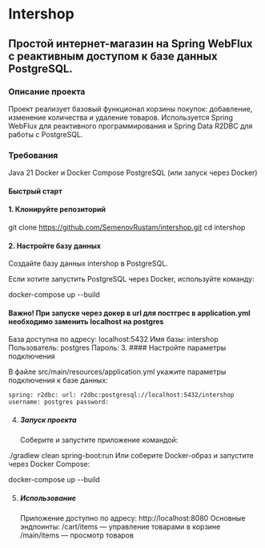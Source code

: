 # Intershop

## Простой интернет-магазин на Spring WebFlux с реактивным доступом к базе данных PostgreSQL.

### Описание проекта
Проект реализует базовый функционал корзины покупок: добавление, изменение количества и удаление товаров. Используется Spring WebFlux для реактивного программирования и Spring Data R2DBC для работы с PostgreSQL.

### Требования
Java 21
Docker и Docker Compose
PostgreSQL (или запуск через Docker)

#### Быстрый старт

#### 1. Клонируйте репозиторий

   git clone https://github.com/SemenovRustam/intershop.git
   cd intershop

#### 2. Настройте базу данных

   Создайте базу данных intershop в PostgreSQL.

 Если хотите запустить PostgreSQL через Docker, используйте команду:

docker-compose up --build
#### Важно! При запуске через докер в url для постгрес в application.yml необходимо заменить localhost на postgres


База доступна по адресу: localhost:5432
Имя базы: intershop
Пользователь: postgres
Пароль: 
3. #### Настройте параметры подключения  

   В файле src/main/resources/application.yml укажите параметры подключения к базе данных:

`spring:
r2dbc:
url: r2dbc:postgresql://localhost:5432/intershop
username: postgres
password:`

4. ##### Запуск проекта  
   Соберите и запустите приложение командой:

./gradlew clean spring-boot:run
Или соберите Docker-образ и запустите через Docker Compose:

docker-compose up --build


5. ##### Использование
   
   Приложение доступно по адресу: http://localhost:8080
   Основные эндпоинты:
   /cart/items — управление товарами в корзине
   /main/items — просмотр товаров